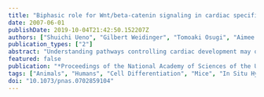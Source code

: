 ```yaml
---
title: "Biphasic role for Wnt/beta-catenin signaling in cardiac specification in zebrafish and embryonic stem cells"
date: 2007-06-01
publishDate: 2019-10-04T21:42:50.152207Z
authors: ["Shuichi Ueno", "Gilbert Weidinger", "Tomoaki Osugi", "Aimee D. Kohn", "Jonathan L. Golob", "Lil Pabon", "Hans Reinecke", "Randall T. Moon", "Charles E. Murry"]
publication_types: ["2"]
abstract: "Understanding pathways controlling cardiac development may offer insights that are useful for stem cell-based cardiac repair. Developmental studies indicate that the Wnt/beta-catenin pathway negatively regulates cardiac differentiation, whereas studies with pluripotent embryonal carcinoma cells suggest that this pathway promotes cardiogenesis. This apparent contradiction led us to hypothesize that Wnt/beta-catenin signaling acts biphasically, either promoting or inhibiting cardiogenesis depending on timing. We used inducible promoters to activate or repress Wnt/beta-catenin signaling in zebrafish embryos at different times of development. We found that Wnt/beta-catenin signaling before gastrulation promotes cardiac differentiation, whereas signaling during gastrulation inhibits heart formation. Early treatment of differentiating mouse embryonic stem (ES) cells with Wnt-3A stimulates mesoderm induction, activates a feedback loop that subsequently represses the Wnt pathway, and increases cardiac differentiation. Conversely, late activation of beta-catenin signaling reduces cardiac differentiation in ES cells. Finally, constitutive overexpression of the beta-catenin-independent ligand Wnt-11 increases cardiogenesis in differentiating mouse ES cells. Thus, Wnt/beta-catenin signaling promotes cardiac differentiation at early developmental stages and inhibits it later. Control of this pathway may promote derivation of cardiomyocytes for basic research and cell therapy applications."
featured: false
publication: "*Proceedings of the National Academy of Sciences of the United States of America*"
tags: ["Animals", "Humans", "Cell Differentiation", "Mice", "In Situ Hybridization", "Embryonic Induction", "Embryonic Stem Cells", "Gastrula", "Heart", "Promoter Regions", "Genetic", "Signal Transduction", "Wnt Proteins", "Wnt3 Protein", "Wnt3A Protein", "Zebrafish", "beta Catenin"]
doi: "10.1073/pnas.0702859104"
---
```


